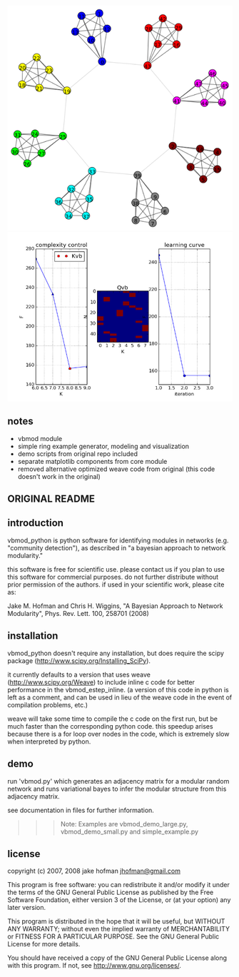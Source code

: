 ![alt text](/img/igraphrBPyAg.png "Example")
![alt text](/img/figure_1.png "Example")

notes
-----
* vbmod module
* simple ring example generator, modeling and visualization
* demo scripts from original repo included
* separate matplotlib components from core module
* removed alternative optimized weave code from original (this code doesn't work in the original)


ORIGINAL README
---------------

introduction
------------
vbmod_python is python software for identifying modules in networks
(e.g. "community detection"), as described in "a bayesian approach to
network modularity."

this software is free for scientific use. please contact us if you
plan to use this software for commercial purposes. do not further
distribute without prior permission of the authors. if used in your
scientific work, please cite as:

Jake M. Hofman and Chris H. Wiggins, "A Bayesian Approach to Network
Modularity", Phys. Rev. Lett. 100, 258701 (2008) 


installation
------------
vbmod_python doesn't require any installation, but does require the
scipy package (http://www.scipy.org/Installing_SciPy). 

it currently defaults to a version that uses weave
(http://www.scipy.org/Weave) to include inline c code for better
performance in the vbmod_estep_inline. (a version of this code in
python is left as a comment, and can be used in lieu of the weave code
in the event of compilation problems, etc.)

weave will take some time to compile the c code on the first run, but
be much faster than the corresponding python code. this speedup arises
because there is a for loop over nodes in the code, which is extremely
slow when interpreted by python.


demo
----
run 'vbmod.py' which generates an adjacency matrix for a modular
random network and runs variational bayes to infer the modular
structure from this adjacency matrix.

see documentation in files for further information.

>>>Note: Examples are vbmod_demo_large.py, vbmod_demo_small.py and simple_example.py

license 
-------
copyright (c) 2007, 2008 jake hofman <jhofman@gmail.com>

This program is free software: you can redistribute it and/or modify
it under the terms of the GNU General Public License as published by
the Free Software Foundation, either version 3 of the License, or (at
your option) any later version.

This program is distributed in the hope that it will be useful, but
WITHOUT ANY WARRANTY; without even the implied warranty of
MERCHANTABILITY or FITNESS FOR A PARTICULAR PURPOSE.  See the GNU
General Public License for more details.

You should have received a copy of the GNU General Public License
along with this program.  If not, see <http://www.gnu.org/licenses/>.

